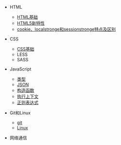- HTML
  
  - [HTML基础](html/HTML基础.md)
  - [HTML5新特性](html/HTML5新特性.md)
  - [cookie、localstronge和sessionstronge特点及区别](html/存储.md)

- CSS
  
  - [CSS基础](css/css基础.md)
  - LESS
  - SASS
- JavaScript
  
  - [类型](javascript/类型.md)
  - [JSON](javascript/json.md)
  - [构造函数](javascript/构造函数.md)
  - [执行上下文](javascript/执行上下文.md)
  - [正则表达式](javascript/正则表达式.md)

- Git和Linux
  - [git](git.md)
  - [Linux](linux.md)

- 网络通信
